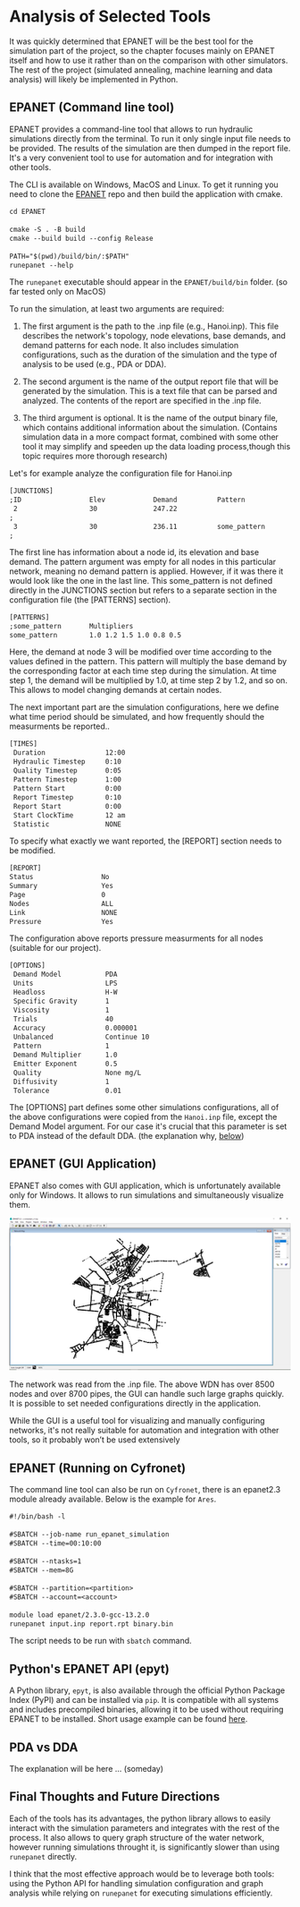 # Analysis of Selected Tools

It was quickly determined that EPANET will be the best tool for the simulation part of the project, so the chapter focuses mainly on EPANET itself and how to use it rather than on the comparison with other simulators. The rest of the project (simulated annealing, machine learning and data analysis) will likely be implemented in Python.

## EPANET (Command line tool)

EPANET provides a command-line tool that allows to run hydraulic simulations directly from the terminal. To run it only single input file needs to be provided. The results of the simulation are then dumped in the report file. It's a very convenient tool to use for automation and for integration with other tools.

The CLI is available on Windows, MacOS and Linux.
To get it running you need to clone the [EPANET](https://github.com/OpenWaterAnalytics/EPANET.git) repo and then build the application with cmake.

```
cd EPANET

cmake -S . -B build
cmake --build build --config Release

PATH="$(pwd)/build/bin/:$PATH"
runepanet --help
```

The `runepanet` executable should appear in the `EPANET/build/bin` folder. (so far tested only on MacOS)

To run the simulation, at least two arguments are required:

1. The first argument is the path to the .inp file (e.g., Hanoi.inp). This file describes the network's topology, node elevations, base demands, and demand patterns for each node. It also includes simulation configurations, such as the duration of the simulation and the type of analysis to be used (e.g., PDA or DDA).

2. The second argument is the name of the output report file that will be generated by the simulation. This is a text file that can be parsed and analyzed. The contents of the report are specified in the .inp file.

3. The third argument is optional. It is the name of the output binary file, which contains additional information about the simulation. (Contains simulation data in a more compact format, combined with some other tool it may simplify and speeden up the data loading process,though this topic requires more thorough research)

Let's for example analyze the configuration file for Hanoi.inp

```
[JUNCTIONS]
;ID              	Elev        	Demand      	Pattern         
 2               	30          	247.22      	                	;
 3               	30          	236.11      	some_pattern        ;
 ```
 The first line has information about a node id, its elevation and base demand.
 The pattern argument was empty for all nodes in this particular network, meaning no demand pattern is applied. However, if it was there it would look like the one in the last line. This some_pattern is not defined directly in the JUNCTIONS section but refers to a separate section in the configuration file (the [PATTERNS] section).

 ```
[PATTERNS]
;some_pattern       Multipliers
some_pattern        1.0 1.2 1.5 1.0 0.8 0.5
 ```

Here, the demand at node 3 will be modified over time according to the values defined in the pattern. This pattern will multiply the base demand by the corresponding factor at each time step during the simulation. At time step 1, the demand will be multiplied by 1.0, at time step 2 by 1.2, and so on. This allows to model changing demands at certain nodes.

The next important part are the simulation configurations, here we define what time period should be simulated, and how frequently should the measurments be reported..

```
[TIMES]
 Duration           	12:00 
 Hydraulic Timestep 	0:10 
 Quality Timestep   	0:05 
 Pattern Timestep   	1:00 
 Pattern Start      	0:00 
 Report Timestep    	0:10 
 Report Start       	0:00 
 Start ClockTime    	12 am
 Statistic          	NONE
 ```


 To specify what exactly we want reported, the [REPORT] section needs to be modified.
 ```
 [REPORT]
 Status             	No
 Summary            	Yes
 Page               	0
 Nodes                  ALL
 Link                   NONE
 Pressure               Yes
```
The configuration above reports pressure measurments for all nodes (suitable for our project).

```
[OPTIONS]
 Demand Model           PDA
 Units              	LPS
 Headloss           	H-W
 Specific Gravity   	1
 Viscosity          	1
 Trials             	40
 Accuracy           	0.000001
 Unbalanced         	Continue 10
 Pattern            	1
 Demand Multiplier  	1.0
 Emitter Exponent   	0.5
 Quality            	None mg/L
 Diffusivity        	1
 Tolerance          	0.01
 ```

The [OPTIONS] part defines some other simulations configurations, all of the above configurations were copied from the `Hanoi.inp` file, except the Demand Model argument. For our case it's crucial that this parameter is set to PDA instead of the default DDA. (the explanation why, [below](#pda-vs-dda))

## EPANET (GUI Application)


EPANET also comes with GUI application, which is unfortunately available only for Windows. It allows to run simulations and simultaneously visualize them.

<img src="images/epanet.png" alt="Example network" width="700" />

The network was read from the .inp file. The above WDN has over 8500 nodes and over 8700 pipes, the GUI can handle such large graphs quickly. It is possible to set needed configurations directly in the application.

While the GUI is a useful tool for visualizing and manually configuring networks, it's not really suitable for automation and integration with other tools, so it probably won’t be used extensively

## EPANET (Running on Cyfronet)

The command line tool can also be run on `Cyfronet`, there is an epanet2.3 module already available.
Below is the example for `Ares`.

```
#!/bin/bash -l

#SBATCH --job-name run_epanet_simulation
#SBATCH --time=00:10:00

#SBATCH --ntasks=1
#SBATCH --mem=8G

#SBATCH --partition=<partition>
#SBATCH --account=<account>

module load epanet/2.3.0-gcc-13.2.0
runepanet input.inp report.rpt binary.bin
```

The script needs to be run with `sbatch` command.



## Python's EPANET API (epyt)

A Python library, `epyt`, is also available through the official Python Package Index (PyPI) and can be installed via `pip`. It is compatible with all systems and includes precompiled binaries, allowing it to be used without requiring EPANET to be installed.
Short usage example can be found [here](../notebooks/epyt_demo.ipynb).


## PDA vs DDA

The explanation will be here ... (someday)


## Final Thoughts and Future Directions

Each of the tools has its advantages, the python library allows to easily interact with the simulation parameters and integrates with the rest of the process. It also allows to query graph structure of the water network, however running simulations throught it, is significantly slower than using `runepanet` directly.

I think that the most effective approach would be to leverage both tools: using the Python API for handling simulation configuration and graph analysis while relying on `runepanet` for executing simulations efficiently.
